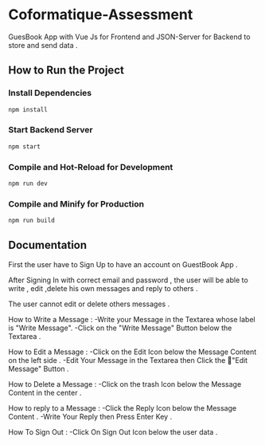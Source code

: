 # Coformatique-Assessment

GuesBook App with Vue Js for Frontend and JSON-Server for Backend to store and send data .

## How to Run the Project

### Install Dependencies

```sh
npm install
```
### Start Backend Server

```sh
npm start
```

### Compile and Hot-Reload for Development

```sh
npm run dev
```

### Compile and Minify for Production

```sh
npm run build
```
## Documentation

First the user have to Sign Up to have an account on GuestBook App .

After Signing In with correct email and password , the user will be able to write , edit ,delete his own messages and reply to others .

The user cannot edit or delete others messages .

How to Write a Message :
-Write your Message in the Textarea whose label is "Write Message".
-Click on the "Write Message" Button below the Textarea .

How to Edit a Message :
-Click on the Edit Icon below the Message Content on the left side .
-Edit Your Message in the Textarea then Click the "ُEdit Message" Button .

How to Delete a Message :
-Click on the trash Icon below the Message Content in the center .

How to reply to a Message :
-Click the Reply Icon below the Message Content .
-Write Your Reply then Press Enter Key .

How To Sign Out :
-Click On Sign Out Icon below the user data .
